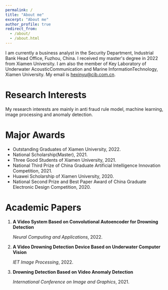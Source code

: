 ```yaml
---
permalink: /
title: "About me"
excerpt: "About me"
author_profile: true
redirect_from: 
  - /about/
  - /about.html
---
```

I am currently a business analyst in the Security Department, Industrial Bank Head Office, Fuzhou, China. I received my  master's degree in 2022 from Xiamen University. I am also the member of Key Laboratory of Underwater AcousticCommunication and Marine InformationTechnology, Xiamen University. My email is hexinyu@cib.com.cn.

Research Interests
======
My research interests are mainly in anti fraud rule model, machine learning, image processing and anomaly detection.

Major Awards
======
* Outstanding Graduates of Xiamen University, 2022.
* National Scholarship(Master), 2021.
* Three Good Students of Xiamen University, 2021.
* National Third Prize of China Graduate Artificial Intelligence Innovation Competition, 2021.
* Huawei Scholarship of Xiamen University, 2020.
* National Second Prize and Best Paper Award of China Graduate Electronic Design Competition, 2020.

Academic Papers
======
<ol class="biblist">
<!-- Item: NGDME -->
<li ><p>
<b>A Video System Based on Convolutional Autoencoder for Drowning Detection</b><br>
 
<i>Neural Computing and Applications</i>, 2022.


<!-- Item: FFT-DFISTA -->
<li ><p>
<b>A Video Drowning Detection Device Based on Underwater Computer Vision</b><br>

<i>IET Image Processing</i>, 2022.
  

<!-- Item: FFT-DFISTA -->
<li ><p>
<b>Drowning Detection Based on Video Anomaly Detection</b><br>

<i>International Conference on Image and Graphics</i>, 2021.
